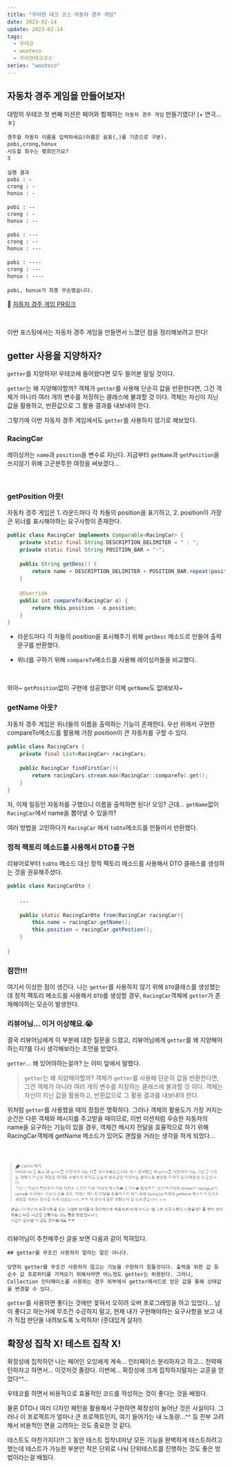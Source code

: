 ```yaml
---
title: "우아한 테크 코스 자동차 경주 게임"
date: 2023-02-14
update: 2023-02-14
tags:
  - 우테코
  - wooteco
  - 우아한테크코스
series: "wooteco"
---
```


## 자동차 경주 게임을 만들어보자!

대망의 우테코 첫 번째 미션은 페어와 함께하는 `자동차 경주 게임` 만들기였다! (+ 연극...ㅎ) <br/>

```
경주할 자동차 이름을 입력하세요(이름은 쉼표(,)를 기준으로 구분).
pobi,crong,honux
시도할 회수는 몇회인가요?
3

실행 결과
pobi : -
crong : -
honux : -

pobi : --
crong : -
honux : --

pobi : ---
crong : --
honux : ---

pobi : ----
crong : ---
honux : ----

pobi, honux가 최종 우승했습니다.

```

🚀 [자동차 경주 게임 PR링크](https://github.com/woowacourse/java-racingcar/pull/516)

<br/>

이번 포스팅에서는 자동차 경주 게임을 만들면서 느꼈던 점을 정리해보려고 한다!

## getter 사용을 지양하자?

`getter`를 지양하자! 우테코에 들어왔다면 모두 들어본 말일 것이다. <br/>

`getter`는 왜 지양해야할까? 객체가 `getter`를 사용해 단순히 값을 반환한다면, 그건 객체가 아니라 여러 개의 변수를 저장하는 클래스에 불과할 것 이다. 객체는 자신이 지닌 값을 활용하고, 반환값으로 그 활용 결과를 내보내야 한다. <br/>

그렇기에 이번 자동차 경주 게임에서도 `getter`를 사용하지 않기로 해보았다.<br/>

### RacingCar

레이싱카는 `name`과 `position`을 변수로 지닌다. 지금부터 `getName`과 `getPosition`을 쓰지않기 위해 고군분투한 여정을 써보겠다...

<br/>

### getPosition 아웃!

자동차 경주 게임은 1. 라운드마다 각 차들의 position을 표기하고, 2. position이 가장 큰 위너를 표시해야하는 요구사항이 존재한다. <br/>

```java
public class RacingCar implements Comparable<RacingCar> {
    private static final String DESCRIPTION_DELIMITER = " : ";
    private static final String POSITION_BAR = "-";

    public String getDesc() {
        return name + DESCRIPTION_DELIMITER + POSITION_BAR.repeat(position);
    }

    @Override
    public int compareTo(RacingCar o) {
        return this.position - o.position;
    }
}
```

- 라운드마다 각 차들의 position을 표시해주기 위해 `getDesc` 메소드르 만들어 출력 문구를 반환했다.

- 위너를 구하기 위해 `compareTo`메소드를 사용해 레이싱카들을 비교했다.

<br/>

와아~ `getPosition`없이 구현에 성공했다! 이제 `getName`도 없애보자~

### getName 아웃?

자동차 경주 게임은 위너들의 이름을 출력하는 기능이 존재한다. 우선 위에서 구현한 compareTo메소드를 활용해 가장 position이 큰 자동차를 구할 수 있다.

```java
public class RacingCars {
    private final List<RacingCar> racingCars;

    public RacingCar findFirstCar(){
        return racingCars.stream.max(RacingCar::compareTo).get();
    }
}
```

자, 이제 일등인 자동차를 구했으니 이름을 출력하면 된다! 오잉? 근데... `getName`없이 `RacingCar`에서 name을 뽑아낼 수 있을까?

여러 방법을 고민하다가 `RacingCar` 에서 `toDto`메소드를 만들어서 반환했다.

### 정적 팩토리 메소드를 사용해서 DTO를 구현

리뷰어로부터 `toDto` 메소드 대신 정적 팩토리 메소드를 사용해서 DTO 클래스를 생성하는 것을 권유해주셨다.

```java
public class RacingCarDto {

    ...

	public static RacingCarDto from(RacingCar racingCar){
        this.name = racingCar.getName();
        this.position = racingCar.getPostion();
    }

}
```

### 잠깐!!!

여기서 이상한 점이 생긴다. 나는 `getter`를 사용하지 않기 위해 `DTO`클래스를 생성했는데 정적 팩토리 메소드를 사용해서 `DTO`를 생성할 경우, `RacingCar`객체에 `getter`가 존재해야하는 모순이 발생한다.

### 리뷰어님... 이거 이상해요.😭

결국 리뷰어님에게 이 부분에 대한 질문을 드렸고, 리뷰어님에게 `getter`를 왜 지양해야하는지?를 다시 생각해보라는 조언을 받았다. <br/>

`getter`... 왜 있어야하는걸까? 는 이미 앞에서 말했다.

> `getter`는 왜 지양해야할까? 객체가 `getter`를 사용해 단순히 값을 반환한다면, 그건 객체가 아니라 여러 개의 변수를 저장하는 클래스에 불과할 것 이다. 객체는 자신이 지닌 값을 활용하고, 반환값으로 그 활용 결과를 내보내야 한다.

위처럼 `getter`를 사용했을 때의 장점은 명확하다. 그러나 객체의 활용도가 가장 커지는 순간은 다른 객체와 메시지를 주고받을 때이므로, 이번 미션처럼 우승한 자동차의 name을 요구하는 기능이 있을 경우, 객체간 메시지 전달을 효율적으로 하기 위해 RacingCar객체에 getName 메소드가 있어도 괜찮을 거라는 생각을 하게 되었다...

<br/>

![](./comment1.png)

리뷰어님이 추천해주신 글을 보면 다음과 같이 적혀있다.

```
## getter를 무조건 사용하지 말라는 말은 아니다.

당연히 getter를 무조건 사용하지 않고는 기능을 구현하기 힘들것이다. 출력을 위한 값 등 순수 값 프로퍼티를 가져오기 위해서라면 어느정도 getter는 허용된다. 그러나, Collection 인터페이스를 사용하는 경우 외부에서 getter메서드로 얻은 값을 통해 상태값을 변경할 수 있다.
```

`getter`를 사용하면 좋다는 것에만 꽂혀서 오히려 오버 프로그래밍을 하고 있었다... 남이 좋다고 하는거에 무조건 수긍하지 말고, 현재 내가 구현해야하는 요구사항을 보고 내가 직접 판단을 내려보도록 노력하자! (줏대있게 살자!)

## 확장성 집착 X! 테스트 집착 X!

확장성에 집착하던 나는 페어인 오잉에게 계속... 인터페이스 분리하자고 하고... 전략패턴하자고 하면서... 이것저것 졸랐다. 이번에... 확장성에 크게 집착하지말자는 교훈을 얻었다^^... <br/>

우테코를 하면서 비용적으로 효율적인 코드를 작성하는 것이 좋다는 것을 배웠다. <br/>

물론 DTO나 여러 디자인 패턴을 활용해서 구현하면 확장성이 늘어난 것은 사실이다. 그러나 이 프로젝트가 얼마나 큰 프로젝트인지, 여기 들어가는 내 노동량...^^ 등 전부 고려해서 비용적인 면을 고려하는 것도 중요한 것 같다. <br/>

테스트도 마찬가지다!!! 그 동안 테스트 집착녀마냥 모든 기능을 완벽하게 테스트하려고 했는데 테스트가 가능한 부분만 작은 단위로 나눠 단위테스트를 진행하는 것도 좋은 방법이라는걸 배웠다.
